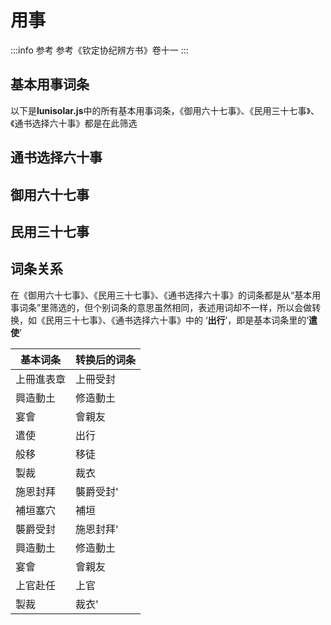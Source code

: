 # 用事

:::info 参考
参考《钦定协纪辨方书》卷十一
:::

## 基本用事词条

以下是**lunisolar.js**中的所有基本用事词条，《御用六十七事》、《民用三十七事》、《通书选择六十事》都是在此筛选

<ActsTable :actType="0" />

## 通书选择六十事

<ActsTable :actType="1" />

## 御用六十七事

<ActsTable :actType="2" />

## 民用三十七事

<ActsTable :actType="3" />


## 词条关系

在《御用六十七事》、《民用三十七事》、《通书选择六十事》的词条都是从“基本用事词条”里筛选的，但个别词条的意思虽然相同，表述用词却不一样，所以会做转换，如《民用三十七事》、《通书选择六十事》中的 ‘**出行**’，即是基本词条里的‘**遣使**’

| 基本词条 | 转换后的词条 |
| -----| ----|
| 上冊進表章 | 上冊受封 |
| 興造動土 | 修造動土 |
| 宴會 | 會親友 |
| 遣使 | 出行 |
| 般移 | 移徒 |
| 製裁 | 裁衣 |
| 施恩封拜 | 襲爵受封'
| 補垣塞穴 | 補垣 |
| 襲爵受封 | 施恩封拜'
| 興造動土 | 修造動土 |
| 宴會 | 會親友 |
| 上官赴任 | 上官 |
| 製裁 | 裁衣' |
